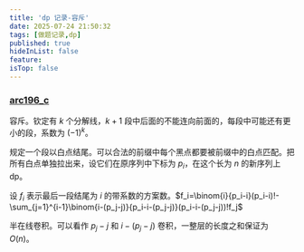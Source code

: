 ```yaml
---
title: 'dp 记录-容斥'
date: 2025-07-24 21:50:32
tags: [做题记录,dp]
published: true
hideInList: false
feature: 
isTop: false
---
```


### [arc196_c](https://www.luogu.com.cn/problem/AT_arc196_c)

容斥。钦定有 $k$ 个分解线，$k+1$ 段中后面的不能连向前面的，每段中可能还有更小的段，系数为 $(-1)^k$。

规定一个段以白点结尾。可以合法的前缀中每个黑点都要被前缀中的白点匹配。把所有白点单独拉出来，设它们在原序列中下标为 $p_i$，在这个长为 $n$ 的新序列上 dp。

设 $f_i$ 表示最后一段结尾为 $i$ 的带系数的方案数。$f_i=\binom{i}{p_i-i}(p_i-i)!-\sum_{j=1}^{i-1}\binom{i-(p_j-j)}{p_i-i-(p_j-j)}(p_i-i-(p_j-j))!f_j$

半在线卷积。可以看作 $p_j-j$ 和 $i-(p_j-j)$ 卷积，一整层的长度之和保证为 $O(n)$。
